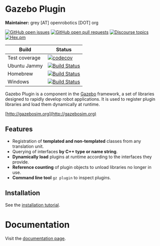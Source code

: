 # Gazebo Plugin

**Maintainer:** grey [AT] openrobotics [DOT] org

[![GitHub open issues](https://img.shields.io/github/issues-raw/gazebosim/gz-plugin.svg)](https://github.com/gazebosim/gz-plugin/issues)
[![GitHub open pull requests](https://img.shields.io/github/issues-pr-raw/gazebosim/gz-plugin.svg)](https://github.com/gazebosim/gz-plugin/pulls)
[![Discourse topics](https://img.shields.io/discourse/https/community.gazebosim.org/topics.svg)](https://community.gazebosim.org)
[![Hex.pm](https://img.shields.io/hexpm/l/plug.svg)](https://www.apache.org/licenses/LICENSE-2.0)

Build | Status
-- | --
Test coverage | [![codecov](https://codecov.io/gh/gazebosim/gz-plugin/branch/main/graph/badge.svg)](https://codecov.io/gh/gazebosim/gz-plugin/branch/main)
Ubuntu Jammy  | [![Build Status](https://build.osrfoundation.org/job/gz_plugin-ci-gz-plugin2-jammy-amd64/badge/icon)](https://build.osrfoundation.org/job/gz_plugin-ci-gz-plugin2-jammy-amd64/)
Homebrew      | [![Build Status](https://build.osrfoundation.org/buildStatus/icon?job=gz_plugin-ci-gz-plugin2-homebrew-amd64)](https://build.osrfoundation.org/job/gz_plugin-ci-gz-plugin2-homebrew-amd64)
Windows       | [![Build Status](https://build.osrfoundation.org/buildStatus/icon?job=gz_plugin-2-win)](https://build.osrfoundation.org/job/gz_plugin-2-win)


Gazebo Plugin is a component in the [Gazebo](http://gazebosim.org) framework, a set
of libraries designed to rapidly develop robot applications.
It is used to register plugin libraries and load them dynamically at runtime.

[http://gazebosim.org](http://gazebosim.org)

## Features

* Registration of **templated and non-templated** classes from any translation unit.
* Querying of interfaces **by C++ type or name string**.
* **Dynamically load** plugins at runtime according to the interfaces they provide.
* **Reference counting** of plugin objects to unload libraries no longer in use.
* **Command line tool** `gz plugin` to inspect plugins.

## Installation

See the [installation tutorial](https://gazebosim.org/api/plugin/2/installation.html).

# Documentation

Visit the [documentation page](https://gazebosim.org/api/plugin/2/index.html).
